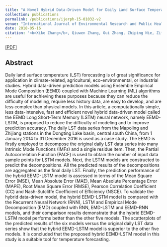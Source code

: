 ```yaml
---
title: "A Novel Hybrid Data-Driven Model for Daily Land Surface Temperature Forecasting Using Long Short-Term Memory Neural Network Based on Ensemble Empirical Mode Decomposition"
collection: publications
permalink: /publications/ijerph-15-01032-v2
venue: "International Journal of Environmental Research and Public Health"
date: 2018-05-16
citation: '<b>Xike Zhang</b>, Qiuwen Zhang, Gui Zhang, Zhiping Nie, Zifan Gui and Huafei Que <i>International Journal of Environmental Research and Public Health</i>. 2018, 15, 1032.'
---
```

[[PDF]](https://www.mdpi.com/1660-4601/15/5/1032/pdf)

## Abstract
Daily land surface temperature (LST) forecasting is of great significance for application in climate-related, agricultural, eco-environmental, or industrial studies. Hybrid data-driven prediction models using Ensemble Empirical Mode Composition (EEMD) coupled with Machine Learning (ML) algorithms are useful for achieving these purposes because they can reduce the difficulty of modeling, require less history data, are easy to develop, and are less complex than physical models. In this article, a computationally simple, less data-intensive, fast and efficient novel hybrid data-driven model called the EEMD Long Short-Term Memory (LSTM) neural network, namely EEMD-LSTM, is proposed to reduce the difficulty of modeling and to improve prediction accuracy. The daily LST data series from the Mapoling and Zhijiang stations in the Dongting Lake basin, central south China, from 1 January 2014 to 31 December 2016 is used as a case study. The EEMD is firstly employed to decompose the original daily LST data series into many Intrinsic Mode Functions (IMFs) and a single residue item. Then, the Partial Autocorrelation Function (PACF) is used to obtain the number of input data sample points for LSTM models. Next, the LSTM models are constructed to predict the decompositions. All the predicted results of the decompositions are aggregated as the final daily LST. Finally, the prediction performance of the hybrid EEMD-LSTM model is assessed in terms of the Mean Square Error (MSE), Mean Absolute Error (MAE), Mean Absolute Percentage Error (MAPE), Root Mean Square Error (RMSE), Pearson Correlation Coefficient (CC) and Nash-Sutcliffe Coefficient of Efficiency (NSCE). To validate the hybrid data-driven model, the hybrid EEMD-LSTM model is compared with the Recurrent Neural Network (RNN), LSTM and Empirical Mode Decomposition (EMD) coupled with RNN, EMD-LSTM and EEMD-RNN models, and their comparison results demonstrate that the hybrid EEMD-LSTM model performs better than the other five models. The scatterplots of the predicted results of the six models versus the original daily LST data series show that the hybrid EEMD-LSTM model is superior to the other five models. It is concluded that the proposed hybrid EEMD-LSTM model in this study is a suitable tool for temperature forecasting.
